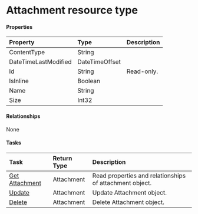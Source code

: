 # Attachment resource type



#### Properties
| Property	   | Type	|Description|
|:---------------|:--------|:----------|
|ContentType|String||
|DateTimeLastModified|DateTimeOffset||
|Id|String| Read-only.|
|IsInline|Boolean||
|Name|String||
|Size|Int32||

#### Relationships
None


#### Tasks

| Task		   | Return Type	|Description|
|:---------------|:--------|:----------|
|[Get Attachment](../api/attachment_get.md) | Attachment |Read properties and relationships of attachment object.|
|[Update](../api/attachment_update.md) | Attachment	|Update Attachment object. |
|[Delete](../api/attachment_delete.md) | Attachment	|Delete Attachment object. |
